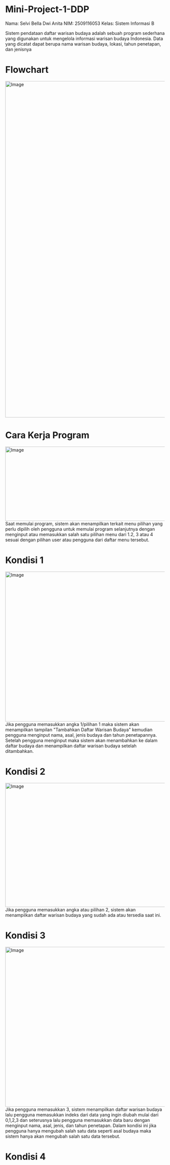 # Mini-Project-1-DDP
Nama: Selvi Bella Dwi Anita NIM: 2509116053 Kelas: Sistem Informasi B

Sistem pendataan daftar warisan budaya adalah sebuah program sederhana yang digunakan untuk mengelola informasi warisan budaya Indonesia. Data yang dicatat dapat berupa nama warisan budaya, lokasi, tahun penetapan, dan jenisnya

# Flowchart
<img width="1092" height="1063" alt="Image" src="https://github.com/user-attachments/assets/46c018f3-e746-4976-a1b8-ace60497bb80" />

# Cara Kerja Program

<img width="1148" height="235" alt="Image" src="https://github.com/user-attachments/assets/c7b730e7-04d0-4d57-8a5f-730e68799792" />
Saat memulai program, sistem akan menampilkan terkait menu pilihan yang perlu dipilih oleh pengguna untuk memulai program selanjutnya dengan menginput atau memasukkan salah satu pilihan menu dari 1.2, 3 atau 4 sesuai dengan pilihan user atau pengguna dari daftar menu tersebut.

# Kondisi 1
<img width="1253" height="474" alt="Image" src="https://github.com/user-attachments/assets/92340219-6e9c-4fb9-ae9f-182a2e34a84d" />
Jika pengguna memasukkan angka 1/pilihan 1 maka sistem akan menampilkan tampilan "Tambahkan Daftar Warisan Budaya" kemudian pengguna menginput nama, asal, jenis budaya dan tahun penetapannya. Setelah pengguna menginput maka sistem akan menambahkan ke dalam daftar budaya dan menampilkan daftar warisan budaya setelah ditambahkan.

# Kondisi 2
<img width="1206" height="392" alt="Image" src="https://github.com/user-attachments/assets/fcadb699-df6a-4051-a949-dcac539d9a36" />
Jika pengguna memasukkan angka atau pilihan 2, sistem akan menampilkan daftar warisan budaya yang sudah ada atau tersedia saat ini.

# Kondisi 3
<img width="1403" height="505" alt="Image" src="https://github.com/user-attachments/assets/84c28b8e-82ca-43d5-b48e-907f1c597a92" />
Jika pengguna memasukkan 3, sistem menampilkan daftar warisan budaya lalu pengguna memasukkan indeks dari data yang ingin diubah mulai dari 0,1,2,3 dan seterusnya lalu pengguna memasukkan data baru dengan menginput nama, asal, jenis, dan tahun penetapan. Dalam kondisi ini jika pengguna hanya mengubah salah satu data seperti asal budaya maka sistem hanya akan mengubah salah satu data tersebut.

# Kondisi 4
